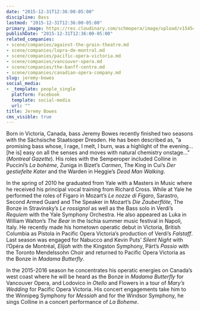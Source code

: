 ```yaml
---
date: "2015-12-31T12:36:00-05:00"
discipline: Bass
lastmod: "2015-12-31T12:36:00-05:00"
primary_image: https://res.cloudinary.com/schmopera/image/upload/v1545409169/media/webhook-uploads/1451583262087/2015-12-30---Jeremy-Bowes.jpg.jpg
publishDate: "2015-12-31T12:36:00-05:00"
related_companies:
- scene/companies/against-the-grain-theatre.md
- scene/companies/lopra-de-montral.md
- scene/companies/pacific-opera-victoria.md
- scene/companies/vancouver-opera.md
- scene/companies/the-banff-centre.md
- scene/companies/canadian-opera-company.md
slug: jeremy-bowes
social_media:
- _template: people_single
  platform: Facebook
  template: social-media
  url: ""
title: Jeremy Bowes
cms_visible: true
---
```


Born in Victoria, Canada, bass Jeremy Bowes recently finished two seasons with the Sächsische Staatsoper Dresden. He has been described as, “a promising bass whose, I rage, I melt, I burn, was a highlight of the evening… [he is] easy on all the senses and moves with natural chemistry onstage…” (*Montreal Gazette*). His roles with the Semperoper included Colline in Puccini’s *La bohème*, Zuniga in Bizet’s *Carmen*, The King in Cui’s *Der gestiefelte Kater* and the Warden in Heggie’s *Dead Man Walking*. 

In the spring of 2010 he graduated from Yale with a Masters in Music where he received his principal vocal training from Richard Cross. While at Yale he performed the roles of Figaro in Mozart’s *Le nozze di Figaro*, Sarastro, Second Armed Guard and The Speaker in Mozart’s *Die Zauberflöte*, The Bonze in Stravinsky’s *Le rossignol* as well as the Bass solo in Verdi’s *Requiem* with the Yale Symphony Orchestra. He also appeared as Luka in William Walton’s *The Bear* in the Ischia summer music festival in Napoli, Italy. He recently made his hometown operatic debut in Victoria, British Columbia as Pistola in Pacific Opera Victoria’s production of Verdi’s *Falstaff*. Last season was engaged for Nabucco and Kevin Puts’ *Silent Night* with l’Opéra de Montréal, *Elijah* with the Kingston Symphony, Pärt’s *Passio* with the Toronto Mendelssohn Choir and returned to Pacific Opera Victoria as the Bonze in *Madama Butterfly*.

In the 2015-2016 season he concentrates his operatic energies on Canada’s west coast where he will be heard as the Bonze in *Madama Butterfly* for Vancouver Opera, and Lodovico in *Otello* and Flowers in a tour of *Mary’s Wedding* for Pacific Opera Victoria. His concert engagements take him to the Winnipeg Symphony for *Messiah* and for the Windsor Symphony, he sings Colline in a concert performance of *La Boheme*. 
